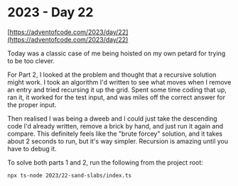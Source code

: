 # 2023 - Day 22

[https://adventofcode.com/2023/day/22](https://adventofcode.com/2023/day/22)

Today was a classic case of me being hoisted on my own petard for trying to be too clever.

For Part 2, I looked at the problem and thought that a recursive solution might work. I took an algorithm I'd written to see what moves when I remove an entry and tried recursing it up the grid. Spent some time coding that up, ran it, it worked for the test input, and was miles off the correct answer for the proper input.

Then realised I was being a dweeb and I could just take the descending code I'd already written, remove a brick by hand, and just run it again and compare. This definitely feels like the "brute forcey" solution, and it takes about 2 seconds to run, but it's way simpler. Recursion is amazing until you have to debug it.

To solve both parts 1 and 2, run the following from the project root:

```sh
npx ts-node 2023/22-sand-slabs/index.ts
```
